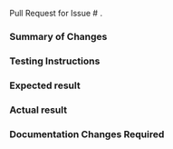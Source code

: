 Pull Request for Issue # .

### Summary of Changes



### Testing Instructions



### Expected result



### Actual result



### Documentation Changes Required

